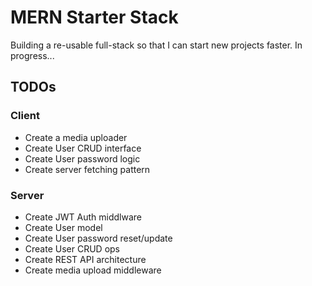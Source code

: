 # MERN Starter Stack
Building a re-usable full-stack so that I can start new projects faster. In progress...

## TODOs

### Client
- Create a media uploader
- Create User CRUD interface
- Create User password logic
- Create server fetching pattern

### Server
- Create JWT Auth middlware
- Create User model
- Create User password reset/update
- Create User CRUD ops
- Create REST API architecture
- Create media upload middleware